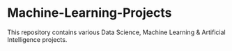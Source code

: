 # Machine-Learning-Projects
This repository contains various Data Science, Machine Learning & Artificial Intelligence projects. 
